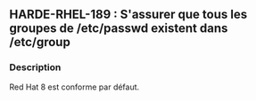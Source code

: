 ## HARDE-RHEL-189 : S'assurer que tous les groupes de /etc/passwd existent dans /etc/group

### Description

Red Hat 8 est conforme par défaut.


